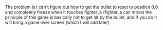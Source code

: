 The problem is I can't figure out how to get the bullet to reset to position 0,0 and completely freeze when it touches fighter_a (fighter_a can move) the principle of this game is basically not to get hit by the bullet, and if you do it will bring a game over screen (which I will add later)
